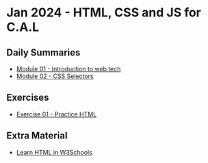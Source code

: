 # Jan 2024 - HTML, CSS and JS for C.A.L

## Daily Summaries
* [Module 01 - Introduction to web tech](./module%2001/readme.md)
* [Module 02 - CSS Selectors](./module%2002/readme.md)

## Exercises
* [Exercise 01 - Practice HTML](./module%2001/exercises/readme.md)

## Extra Material
* [Learn HTML in W3Schools](https://www.w3schools.com/html/default.asp)